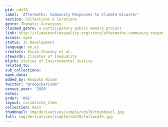 ```yaml
---
pid: cds70
label: 'Aftermaths: Community Responses to Climate Disaster'
section: Collections & Curations
genre: Thematic Curations
claimed_genre: a participatory public memory project
link: http://climatesofinequality.org/story/aftermaths-community-responses-to-climate-disaster/
access: open
status: In Development
language: en,es
creators: Ricia Chansky et al.
stewards: Climates of Inequality
blurb: Stories of Environmental Justice
related_to:
sub_collections:
open_data:
added_by: Roopika Risam
twitter: "@roopikarisam"
census_year: '2020'
notes:
order: '091'
layout: caridischo_item
collection: main
thumbnail: img/derivatives/simple/cds70/thumbnail.jpg
full: img/derivatives/simple/cds70/fullwidth.jpg
---
```

